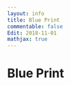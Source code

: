```yaml
---
layout: info
title: Blue Print
commentable: false
Edit: 2018-11-01
mathjax: true
---
```


# Blue Print

